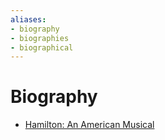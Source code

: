 ```yaml
---
aliases:
- biography
- biographies
- biographical
---
```


# Biography

- [Hamilton: An American Musical](hamilton-an-american-musical.md)
